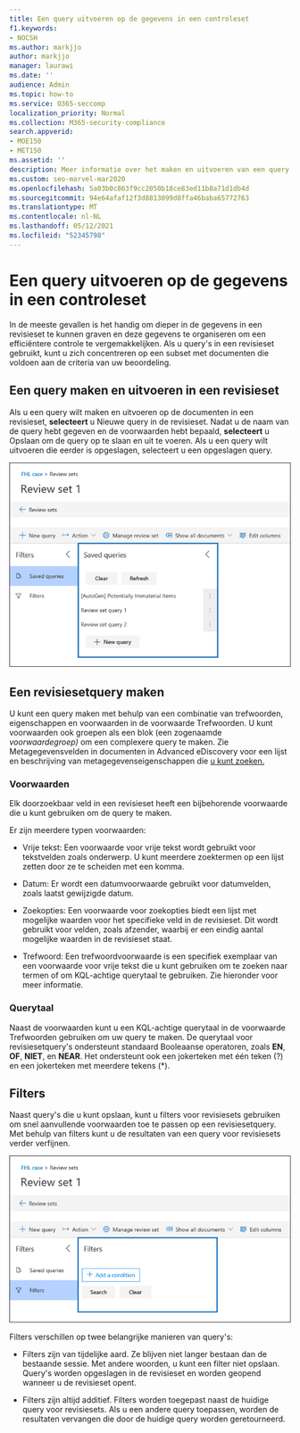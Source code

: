 ```yaml
---
title: Een query uitvoeren op de gegevens in een controleset
f1.keywords:
- NOCSH
ms.author: markjjo
author: markjjo
manager: laurawi
ms.date: ''
audience: Admin
ms.topic: how-to
ms.service: O365-seccomp
localization_priority: Normal
ms.collection: M365-security-compliance
search.appverid:
- MOE150
- MET150
ms.assetid: ''
description: Meer informatie over het maken en uitvoeren van een query in een revisieset om gegevens te ordenen voor een efficiëntere controle in een Advanced eDiscovery geval.
ms.custom: seo-marvel-mar2020
ms.openlocfilehash: 5a03b0c863f9cc2050b18ce83ed11b8a71d1db4d
ms.sourcegitcommit: 94e64afaf12f3d8813099d8ffa46baba65772763
ms.translationtype: MT
ms.contentlocale: nl-NL
ms.lasthandoff: 05/12/2021
ms.locfileid: "52345798"
---
```

# <a name="query-the-data-in-a-review-set"></a>Een query uitvoeren op de gegevens in een controleset

In de meeste gevallen is het handig om dieper in de gegevens in een revisieset te kunnen graven en deze gegevens te organiseren om een efficiëntere controle te vergemakkelijken. Als u query's in een revisieset gebruikt, kunt u zich concentreren op een subset met documenten die voldoen aan de criteria van uw beoordeling.

## <a name="creating-and-running-a-query-in-a-review-set"></a>Een query maken en uitvoeren in een revisieset

Als u een query wilt maken en uitvoeren op de documenten in een revisieset, **selecteert** u Nieuwe query in de revisieset. Nadat u de naam van de query hebt gegeven en de voorwaarden hebt bepaald, **selecteert** u Opslaan om de query op te slaan en uit te voeren. Als u een query wilt uitvoeren die eerder is opgeslagen, selecteert u een opgeslagen query.

![Query's instellen controleren](../media/AeDReviewSetQueries.png)

## <a name="building-a-review-set-query"></a>Een revisiesetquery maken

U kunt een query maken met behulp van een combinatie van trefwoorden, eigenschappen en voorwaarden in de voorwaarde Trefwoorden. U kunt voorwaarden ook groepen als een blok (een zogenaamde *voorwaardegroep)* om een complexere query te maken. Zie Metagegevensvelden in documenten in Advanced eDiscovery voor een lijst en beschrijving van metagegevenseigenschappen die [u kunt zoeken.](document-metadata-fields-in-Advanced-eDiscovery.md)

### <a name="conditions"></a>Voorwaarden

Elk doorzoekbaar veld in een revisieset heeft een bijbehorende voorwaarde die u kunt gebruiken om de query te maken.

Er zijn meerdere typen voorwaarden:

- Vrije tekst: Een voorwaarde voor vrije tekst wordt gebruikt voor tekstvelden zoals onderwerp. U kunt meerdere zoektermen op een lijst zetten door ze te scheiden met een komma.

- Datum: Er wordt een datumvoorwaarde gebruikt voor datumvelden, zoals laatst gewijzigde datum.

- Zoekopties: Een voorwaarde voor zoekopties biedt een lijst met mogelijke waarden voor het specifieke veld in de revisieset. Dit wordt gebruikt voor velden, zoals afzender, waarbij er een eindig aantal mogelijke waarden in de revisieset staat.

- Trefwoord: Een trefwoordvoorwaarde is een specifiek exemplaar van een voorwaarde voor vrije tekst die u kunt gebruiken om te zoeken naar termen of om KQL-achtige querytaal te gebruiken. Zie hieronder voor meer informatie.

### <a name="query-language"></a>Querytaal

Naast de voorwaarden kunt u een KQL-achtige querytaal in de voorwaarde Trefwoorden gebruiken om uw query te maken. De querytaal voor revisiesetquery's ondersteunt standaard Booleaanse operatoren, zoals **EN**, **OF**, **NIET**, en **NEAR**. Het ondersteunt ook een jokerteken met één teken (?) en een jokerteken met meerdere tekens (*).

## <a name="filters"></a>Filters

Naast query's die u kunt opslaan, kunt u filters voor revisiesets gebruiken om snel aanvullende voorwaarden toe te passen op een revisiesetquery. Met behulp van filters kunt u de resultaten van een query voor revisiesets verder verfijnen.

![Filters voor revisiesets](../media/AeDReviewSetFilters.png)

Filters verschillen op twee belangrijke manieren van query's:

- Filters zijn van tijdelijke aard. Ze blijven niet langer bestaan dan de bestaande sessie. Met andere woorden, u kunt een filter niet opslaan. Query's worden opgeslagen in de revisieset en worden geopend wanneer u de revisieset opent.

- Filters zijn altijd additief. Filters worden toegepast naast de huidige query voor revisiesets. Als u een andere query toepassen, worden de resultaten vervangen die door de huidige query worden geretourneerd.

